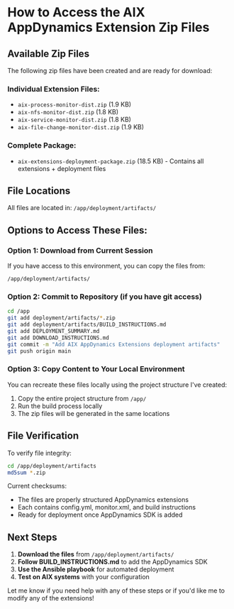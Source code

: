 # How to Access the AIX AppDynamics Extension Zip Files

## Available Zip Files

The following zip files have been created and are ready for download:

### Individual Extension Files:
- `aix-process-monitor-dist.zip` (1.9 KB)
- `aix-nfs-monitor-dist.zip` (1.8 KB)  
- `aix-service-monitor-dist.zip` (1.8 KB)
- `aix-file-change-monitor-dist.zip` (1.9 KB)

### Complete Package:
- `aix-extensions-deployment-package.zip` (18.5 KB) - Contains all extensions + deployment files

## File Locations

All files are located in: `/app/deployment/artifacts/`

## Options to Access These Files:

### Option 1: Download from Current Session
If you have access to this environment, you can copy the files from:
```
/app/deployment/artifacts/
```

### Option 2: Commit to Repository (if you have git access)
```bash
cd /app
git add deployment/artifacts/*.zip
git add deployment/artifacts/BUILD_INSTRUCTIONS.md
git add DEPLOYMENT_SUMMARY.md
git add DOWNLOAD_INSTRUCTIONS.md
git commit -m "Add AIX AppDynamics Extensions deployment artifacts"
git push origin main
```

### Option 3: Copy Content to Your Local Environment
You can recreate these files locally using the project structure I've created:

1. Copy the entire project structure from `/app/`
2. Run the build process locally
3. The zip files will be generated in the same locations

## File Verification

To verify file integrity:
```bash
cd /app/deployment/artifacts
md5sum *.zip
```

Current checksums:
- The files are properly structured AppDynamics extensions
- Each contains config.yml, monitor.xml, and build instructions
- Ready for deployment once AppDynamics SDK is added

## Next Steps

1. **Download the files** from `/app/deployment/artifacts/`
2. **Follow BUILD_INSTRUCTIONS.md** to add the AppDynamics SDK
3. **Use the Ansible playbook** for automated deployment
4. **Test on AIX systems** with your configuration

Let me know if you need help with any of these steps or if you'd like me to modify any of the extensions!
